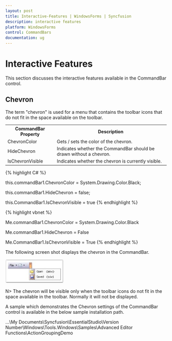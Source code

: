 ```yaml
---
layout: post
title: Interactive-Features | WindowsForms | Syncfusion
description: interactive features
platform: WindowsForms
control: CommandBars
documentation: ug
---
```


# Interactive Features

This section discusses the interactive features available in the CommandBar control.

## Chevron

The term "chevron" is used for a menu that contains the toolbar icons that do not fit in the space available on the toolbar.


<table>
<tr>
<th>
CommandBar Property</th><th>
Description</th></tr>
<tr>
<td>
ChevronColor</td><td>
Gets / sets the color of the chevron.</td></tr>
<tr>
<td>
HideChevron</td><td>
Indicates whether the CommandBar should be drawn without a chevron.</td></tr>
<tr>
<td>
IsChevronVisible</td><td>
Indicates whether the chevron is currently visible.</td></tr>
</table>



{% highlight C# %}




this.commandBar1.ChevronColor = System.Drawing.Color.Black;

this.commandBar1.HideChevron = false;

this.CommandBar1.IsChevronVisible = true
{% endhighlight %}




{% highlight vbnet %}



Me.commandBar1.ChevronColor = System.Drawing.Color.Black

Me.commandBar1.HideChevron = False

Me.CommandBar1.IsChevronVisible = True
{% endhighlight %}


The following screen shot displays the chevron in the CommandBar.

 ![](Interactive-Features_images/Interactive-Features_img1.jpeg) 





N> The chevron will be visible only when the toolbar icons do not fit in the space available in the toolbar. Normally it will not be displayed.

A sample which demonstrates the Chevron settings of the CommandBar control is available in the below sample installation path.

…\My Documents\Syncfusion\EssentialStudio\Version Number\Windows\Tools.Windows\Samples\Advanced Editor Functions\ActionGroupingDemo

